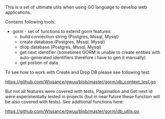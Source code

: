 This is a sel of ultimate utils when using GO language to develop web applications.

Contains following tools:

* gorm - set of functions to extend gorm features:
    - build connection string (Postgres, Mssql, Mysql)
    - create database (Postgres, Mssql, Mysql)
    - drop database (Postgres, Mssql, Mysql)
    - get next identifier (sometimes GORM is unable to create entities with auto-generated identifiers therefore i have to gen it manually)
    - get portion of data

To see how to work with Create and Drop DB please see following test:

https://github.com/Wissance/gwuu/blob/master/gorm/db_context_test.go

But not all features were covered with tests, Pagaination and Get next id were experimentally tested in projects (but in near future these function will be also covered with tests). See additional functions here:

https://github.com/Wissance/gwuu/blob/master/gorm/db_utils.go
